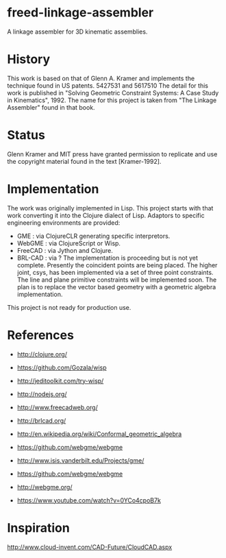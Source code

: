 freed-linkage-assembler
===================

A linkage assembler for 3D kinematic assemblies.

History
=======

This work is based on that of Glenn A. Kramer and implements the technique found in US patents.
5427531 and 5617510
The detail for this work is published in "Solving Geometric Constraint Systems: A Case Study in Kinematics", 1992.
The name for this project is taken from "The Linkage Assembler" found in that book.

Status
======

Glenn Kramer and MIT press have granted permission to replicate and use the copyright material found in the text [Kramer-1992].


Implementation
==============

The work was originally implemented in Lisp.
This project starts with that work converting it into the Clojure dialect of Lisp.
Adaptors to specific engineering environments are provided:
  * GME : via ClojureCLR generating specific interpretors.
  * WebGME : via ClojureScript or Wisp.
  * FreeCAD : via Jython and Clojure.
  * BRL-CAD : via ?
The implementation is proceeding but is not yet complete.
Presently the coincident points are being placed.
The higher joint, csys, has been implemented via a set of three point constraints.
The line and plane primitive constraints will be implemented soon.
The plan is to replace the vector based geometry with a geometric algebra implementation.

This project is not ready for production use.

 
References
==========

  * http://clojure.org/
  * https://github.com/Gozala/wisp
  * http://jeditoolkit.com/try-wisp/
  * http://nodejs.org/
  * http://www.freecadweb.org/
  * http://brlcad.org/
  * http://en.wikipedia.org/wiki/Conformal_geometric_algebra
  
  * https://github.com/webgme/webgme
  * http://www.isis.vanderbilt.edu/Projects/gme/
  * https://github.com/webgme/webgme
  * http://webgme.org/
  * https://www.youtube.com/watch?v=0YCo4cpoB7k


Inspiration
===========

http://www.cloud-invent.com/CAD-Future/CloudCAD.aspx

